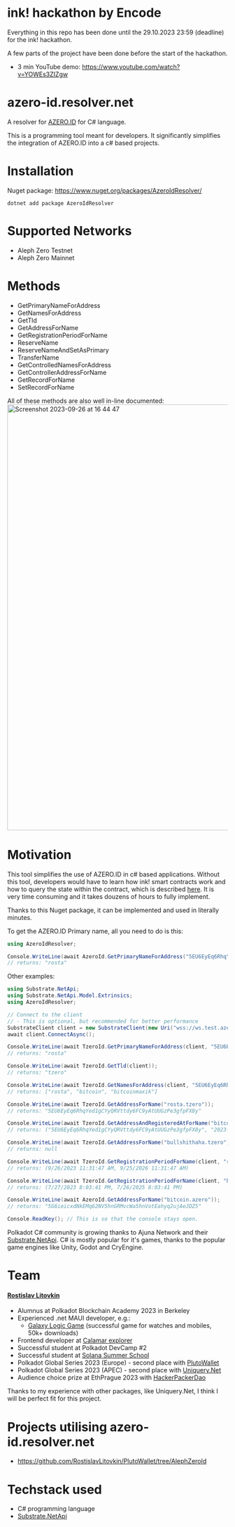 # ink! hackathon by Encode

Everything in this repo has been done until the 29.10.2023 23:59 (deadline) for the ink! hackathon.

A few parts of the project have been done before the start of the hackathon.

- 3 min YouTube demo: https://www.youtube.com/watch?v=YOWEs3ZIZgw

# azero-id.resolver.net

A resolver for [AZERO.ID](https://azero.id/) for C# language.

This is a programming tool meant for developers. It significantly simplifies the integration of AZERO.ID into a c# based projects.

# Installation

Nuget package: https://www.nuget.org/packages/AzeroIdResolver/
```
dotnet add package AzeroIdResolver
```

# Supported Networks

- Aleph Zero Testnet
- Aleph Zero Mainnet

# Methods

- GetPrimaryNameForAddress
- GetNamesForAddress
- GetTld
- GetAddressForName
- GetRegistrationPeriodForName
- ReserveName
- ReserveNameAndSetAsPrimary
- TransferName
- GetControlledNamesForAddress
- GetControllerAddressForName
- GetRecordForName
- SetRecordForName

All of these methods are also well in-line documented:
<img width="974" alt="Screenshot 2023-09-26 at 16 44 47" src="https://github.com/RostislavLitovkin/azero-id.resolver.net/assets/77352013/83189d9e-989d-4b78-bf38-5ad0bfa30c66">

# Motivation

This tool simplifies the use of AZERO.ID in c# based applications. Without this tool, developers would have to learn how ink! smart contracts work and how to query the state within the contract, which is described [here](https://use.ink/datastructures/storage-in-metadata#accessing-storage-items-with-the-childstate-rpc-call-api). It is very time consuming and it takes douzens of hours to fully implement.

Thanks to this Nuget package, it can be implemented and used in literally minutes.

To get the AZERO.ID Primary name, all you need to do is this:

```C#
using AzeroIdResolver;

Console.WriteLine(await AzeroId.GetPrimaryNameForAddress("5EU6EyEq6RhqYed1gCYyQRVttdy6FC9yAtUUGzPe3gfpFX8y"));
// returns: "rosta"
```

Other examples:

```C#
using Substrate.NetApi;
using Substrate.NetApi.Model.Extrinsics;
using AzeroIdResolver;

// Connect to the client
// - This is optional, but recommended for better performance
SubstrateClient client = new SubstrateClient(new Uri("wss://ws.test.azero.dev"), ChargeAssetTxPayment.Default());
await client.ConnectAsync();

Console.WriteLine(await TzeroId.GetPrimaryNameForAddress(client, "5EU6EyEq6RhqYed1gCYyQRVttdy6FC9yAtUUGzPe3gfpFX8y"));
// returns: "rosta"

Console.WriteLine(await TzeroId.GetTld(client));
// returns: "tzero"

Console.WriteLine(await TzeroId.GetNamesForAddress(client, "5EU6EyEq6RhqYed1gCYyQRVttdy6FC9yAtUUGzPe3gfpFX8y"));
// returns: ["rosta", "bitcoin", "bitcoinmaxik"]

Console.WriteLine(await TzeroId.GetAddressForName("rosta.tzero"));
// returns: "5EU6EyEq6RhqYed1gCYyQRVttdy6FC9yAtUUGzPe3gfpFX8y"

Console.WriteLine(await TzeroId.GetAddressAndRegisteredAtForName("bitcoin.tzero"));
// returns: ("5EU6EyEq6RhqYed1gCYyQRVttdy6FC9yAtUUGzPe3gfpFX8y", "2023-07-27T18:03:41.000000Z")

Console.WriteLine(await TzeroId.GetAddressForName("bullshithaha.tzero"));
// returns: null

Console.WriteLine(await TzeroId.GetRegistrationPeriodForName(client, "rosta"));
// returns: (9/26/2023 11:31:47 AM, 9/25/2026 11:31:47 AM)

Console.WriteLine(await TzeroId.GetRegistrationPeriodForName(client, "bitcoin.tzero"));
// returns: (7/27/2023 8:03:41 PM, 7/26/2025 8:03:41 PM)

Console.WriteLine(await AzeroId.GetAddressForName("bitcoin.azero"));
// returns: "5G6ieicxdNkEMq62NV5hnGRMvcWa5hnVotEahyq2ujAeJDZ5"

Console.ReadKey(); // This is so that the console stays open.
```

Polkadot C# community is growing thanks to Ajuna Network and their [Substrate.NetApi](https://github.com/SubstrateGaming/Substrate.NET.API). C# is mostly popular for it's games, thanks to the popular game engines like Unity, Godot and CryEngine.

# Team

#### [Rostislav Litovkin](http://rostislavlitovkin.pythonanywhere.com/aboutme)
- Alumnus at Polkadot Blockchain Academy 2023 in Berkeley
- Experienced .net MAUI developer, e.g.:
   - [Galaxy Logic Game](https://github.com/RostislavLitovkin/galaxylogicgamemaui) (successful game for watches and mobiles, 50k+ downloads)
- Frontend developer at [Calamar explorer](https://calamar.app/)
- Successful student at Polkadot DevCamp #2
- Successful student at [Solana Summer School](https://ackeeblockchain.com/school-of-solana)
- Polkadot Global Series 2023 (Europe) - second place with [PlutoWallet](https://github.com/RostislavLitovkin/PlutoWallet)
- Polkadot Global Series 2023 (APEC) - second place with [Uniquery.Net](https://github.com/RostislavLitovkin/Uniquery.Net)
- Audience choice prize at EthPrague 2023 with [HackerPackerDao](https://github.com/RostislavLitovkin/HackerPackerDao)

Thanks to my experience with other packages, like Uniquery.Net, I think I will be perfect fit for this project.

# Projects utilising azero-id.resolver.net

- https://github.com/RostislavLitovkin/PlutoWallet/tree/AlephZeroId

# Techstack used

- C# programming language
- [Substrate.NetApi](https://github.com/SubstrateGaming/Substrate.NET.API)
